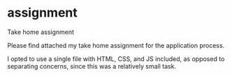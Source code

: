 # assignment
Take home assignment

Please find attached my take home assignment for the application process.

I opted to use a single file with HTML, CSS, and JS included, as opposed to separating concerns, since this was a relatively small task.

